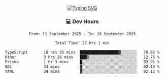 
<div align="center">
  <a href="https://git.io/typing-svg"><img src="https://readme-typing-svg.demolab.com?font=Fira+Code&size=30&pause=1000&color=33F7F5&center=true&vCenter=true&width=435&lines=Hi+there+%F0%9F%91%8B+I+am+AirboZH+;Welcome+to+my+Github" alt="Typing SVG" /></a>

<h3>💻 Dev Hours</h3>
<!--START_SECTION:waka-->

```txt
From: 11 September 2025 - To: 18 September 2025

Total Time: 27 hrs 1 min

TypeScript       18 hrs 55 mins  █████████████████▓░░░░░░░   70.02 %
Other            3 hrs 26 mins   ███▒░░░░░░░░░░░░░░░░░░░░░   12.75 %
Prisma           1 hr 3 mins     █░░░░░░░░░░░░░░░░░░░░░░░░   03.91 %
SQL              34 mins         ▓░░░░░░░░░░░░░░░░░░░░░░░░   02.13 %
YAML             34 mins         ▓░░░░░░░░░░░░░░░░░░░░░░░░   02.12 %
```

<!--END_SECTION:waka-->
</div>  
